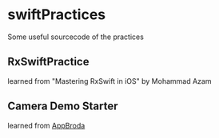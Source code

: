 # swiftPractices

Some useful sourcecode of the practices

## RxSwiftPractice
learned from "Mastering RxSwift in iOS" by Mohammad Azam

## Camera Demo Starter
learned from [AppBroda](https://www.appcoda.com/avfoundation-swift-guide/)
